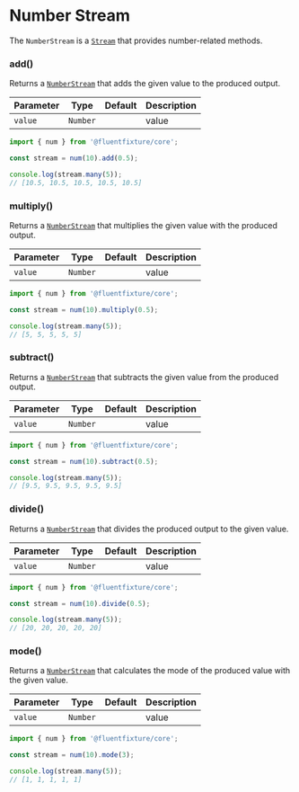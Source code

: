 # Number Stream

The `NumberStream` is a [`Stream`](stream.md) that provides number-related methods.

### add()

Returns a [`NumberStream`](number-stream.md) that adds the given value to the produced output.

| Parameter | Type     | Default | Description |
| --------- | -------- | ------- | ----------- |
| `value`   | `Number` |         | value       |

```typescript
import { num } from '@fluentfixture/core';

const stream = num(10).add(0.5);

console.log(stream.many(5));
// [10.5, 10.5, 10.5, 10.5, 10.5]
```

### multiply()

Returns a [`NumberStream`](number-stream.md) that multiplies the given value with the produced output.

| Parameter | Type     | Default | Description |
| --------- | -------- | ------- | ----------- |
| `value`   | `Number` |         | value       |

```typescript
import { num } from '@fluentfixture/core';

const stream = num(10).multiply(0.5);

console.log(stream.many(5));
// [5, 5, 5, 5, 5]
```

### subtract()

Returns a [`NumberStream`](number-stream.md) that subtracts the given value from the produced output.

| Parameter | Type     | Default | Description |
| --------- | -------- | ------- | ----------- |
| `value`   | `Number` |         | value       |

```typescript
import { num } from '@fluentfixture/core';

const stream = num(10).subtract(0.5);

console.log(stream.many(5));
// [9.5, 9.5, 9.5, 9.5, 9.5]
```

### divide()

Returns a [`NumberStream`](number-stream.md) that divides the produced output to the given value.

| Parameter | Type     | Default | Description |
| --------- | -------- | ------- | ----------- |
| `value`   | `Number` |         | value       |

```typescript
import { num } from '@fluentfixture/core';

const stream = num(10).divide(0.5);

console.log(stream.many(5));
// [20, 20, 20, 20, 20]
```

### mode()

Returns a [`NumberStream`](number-stream.md) that calculates the mode of the produced value with the given value.

| Parameter | Type     | Default | Description |
| --------- | -------- | ------- | ----------- |
| `value`   | `Number` |         | value       |

```typescript
import { num } from '@fluentfixture/core';

const stream = num(10).mode(3);

console.log(stream.many(5));
// [1, 1, 1, 1, 1]
```
